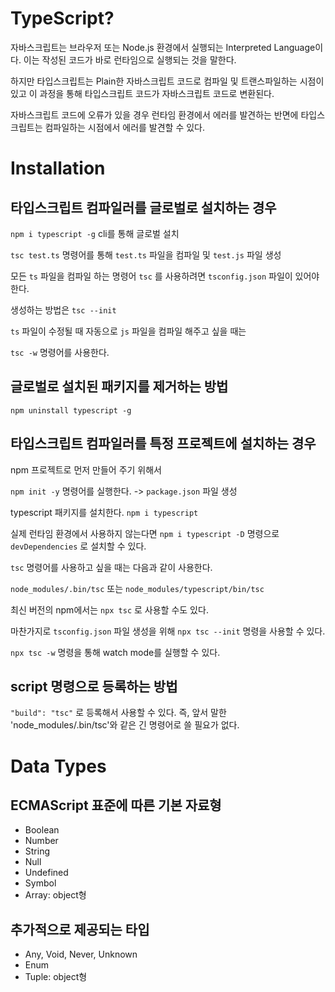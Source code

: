# TypeScript?

자바스크립트는 브라우저 또는 Node.js 환경에서 실행되는 Interpreted Language이다.
이는 작성된 코드가 바로 런타임으로 실행되는 것을 말한다.

하지만 타입스크립트는 Plain한 자바스크립트 코드로 컴파일 및 트랜스파일하는 시점이 있고
이 과정을 통해 타입스크립트 코드가 자바스크립트 코드로 변환된다.

자바스크립트 코드에 오류가 있을 경우 런타임 환경에서 에러를 발견하는 반면에
타입스크립트는 컴파일하는 시점에서 에러를 발견할 수 있다.

# Installation

## 타입스크립트 컴파일러를 글로벌로 설치하는 경우

`npm i typescript -g` cli를 통해 글로벌 설치

`tsc test.ts` 명령어를 통해 `test.ts` 파일을 컴파일 및 `test.js` 파일 생성

모든 `ts` 파일을 컴파일 하는 명령어 `tsc` 를 사용하려면 `tsconfig.json` 파일이 있어야 한다.

생성하는 방법은 `tsc --init`

`ts` 파일이 수정될 때 자동으로 `js` 파일을 컴파일 해주고 싶을 때는

`tsc -w` 명령어를 사용한다.

## 글로벌로 설치된 패키지를 제거하는 방법

`npm uninstall typescript -g`

## 타입스크립트 컴파일러를 특정 프로젝트에 설치하는 경우

npm 프로젝트로 먼저 만들어 주기 위해서

`npm init -y` 명령어를 실행한다. -> `package.json` 파일 생성

typescript 패키지를 설치한다. `npm i typescript`

실제 런타임 환경에서 사용하지 않는다면 `npm i typescript -D` 명령으로 `devDependencies` 로 설치할 수 있다.

`tsc` 명령어를 사용하고 싶을 때는 다음과 같이 사용한다.

`node_modules/.bin/tsc` 또는 `node_modules/typescript/bin/tsc`

최신 버전의 npm에서는 `npx tsc` 로 사용할 수도 있다.

마찬가지로 `tsconfig.json` 파일 생성을 위해 `npx tsc --init` 명령을 사용할 수 있다.

`npx tsc -w` 명령을 통해 watch mode를 실행할 수 있다.

## script 명령으로 등록하는 방법

`"build": "tsc"` 로 등록해서 사용할 수 있다. 즉, 앞서 말한 'node_modules/.bin/tsc'와 같은 긴 명령어로 쓸 필요가 없다.

# Data Types

## ECMAScript 표준에 따른 기본 자료형

- Boolean
- Number
- String
- Null
- Undefined
- Symbol
- Array: object형

## 추가적으로 제공되는 타입

- Any, Void, Never, Unknown
- Enum
- Tuple: object형
